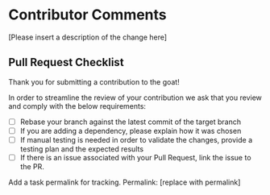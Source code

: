 # Contributor Comments

[Please insert a description of the change here]

## Pull Request Checklist

Thank you for submitting a contribution to the goat!

In order to streamline the review of your contribution we ask that you review and comply with the below requirements:

- [ ] Rebase your branch against the latest commit of the target branch
- [ ] If you are adding a dependency, please explain how it was chosen
- [ ] If manual testing is needed in order to validate the changes, provide a testing plan and the expected results
- [ ] If there is an issue associated with your Pull Request, link the issue to the PR.

Add a task permalink for tracking.
Permalink: [replace with permalink]
